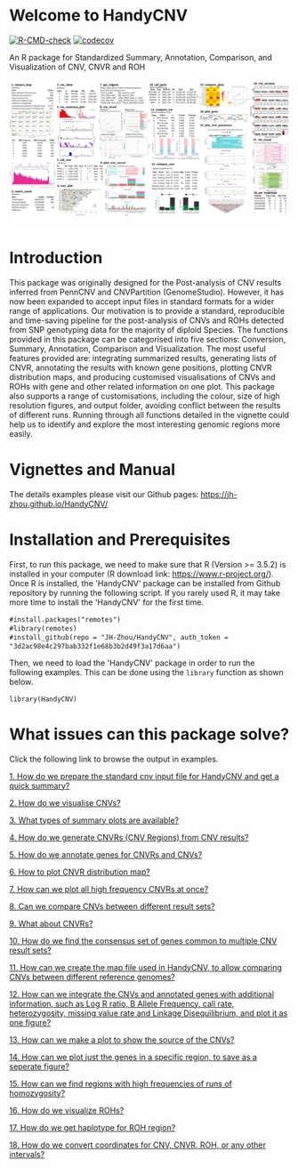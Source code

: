 # Welcome to HandyCNV
[![R-CMD-check](https://github.com/JH-Zhou/HandyCNV/actions/workflows/R-CMD-check.yaml/badge.svg)](https://github.com/JH-Zhou/HandyCNV/actions/workflows/R-CMD-check.yaml)
[![codecov](https://codecov.io/gh/JH-Zhou/HandyCNV/branch/master/graph/badge.svg?token=5ERXZH0GFW)](https://codecov.io/gh/JH-Zhou/HandyCNV)

An R package for Standardized Summary, Annotation, Comparison, and Visualization of CNV, CNVR and ROH

![Fig.1 Working Flow](https://github.com/JH-Zhou/HandyCNV/raw/master/man/figures/High_resolution_pipeline_HandyCNV.png)

# Introduction
This package was originally designed for the Post-analysis of CNV results inferred from PennCNV and CNVPartition (GenomeStudio). However, it has now been expanded to accept input files in standard formats for a wider range of applications. Our motivation is to provide a standard, reproducible and time-saving pipeline for the post-analysis of CNVs and ROHs detected from SNP genotyping data for the majority of diploid Species. The functions provided in this package can be categorised into five sections: Conversion, Summary, Annotation, Comparison and Visualization. The most useful features provided are: integrating summarized results, generating lists of CNVR, annotating the results with known gene positions, plotting CNVR distribution maps, and producing customised visualisations of CNVs and ROHs with gene and other related information on one plot. This package also supports a range of customisations, including the colour, size of high resolution figures, and output folder, avoiding conflict between the results of different runs. Running through all functions detailed in the vignette could help us to identify and explore the most interesting genomic regions more easily.

# Vignettes and Manual
The details examples please visit our Github pages: https://jh-zhou.github.io/HandyCNV/

# Installation and Prerequisites
First, to run this package, we need to make sure that R (Version >= 3.5.2) is installed in your computer (R download link: https://www.r-project.org/). Once R is installed, the 'HandyCNV' package can be installed from Github repository by running the following script. If you rarely used R, it may take more time to install the 'HandyCNV' for the first time.
```{r}
#install.packages("remotes")
#library(remotes)
#install_github(repo = "JH-Zhou/HandyCNV", auth_token = "3d2ac98e4c297bab332f1e68b3b2d49f3a17d6aa")
```
Then, we need to load the 'HandyCNV' package in order to run the following examples. This can be done using the `library` function as shown below.
```{r setup}
library(HandyCNV)
```

# What issues can this package solve?
Click the following link to browse the output in examples.

[1. How do we prepare the standard cnv input file for HandyCNV and get a quick summary?](https://jh-zhou.github.io/HandyCNV/articles/HandyCNV.html#1-how-do-we-prepare-the-standard-cnv-input-file-for-handycnv-and-get-a-quick-summary-)

[2. How do we visualise CNVs?](https://jh-zhou.github.io/HandyCNV/articles/HandyCNV.html#1-how-do-we-prepare-the-standard-cnv-input-file-for-handycnv-and-get-a-quick-summary-)

[3. What types of summary plots are available?](https://jh-zhou.github.io/HandyCNV/articles/HandyCNV.html#3-what-types-of-summary-plots-are-available-)

[4. How do we generate CNVRs (CNV Regions) from CNV results?](https://jh-zhou.github.io/HandyCNV/articles/HandyCNV.html#4-how-do-we-generate-cnvrs-cnv-regions-from-cnv-results-)

[5. How do we annotate genes for CNVRs and CNVs?](https://jh-zhou.github.io/HandyCNV/articles/HandyCNV.html#5-how-do-we-annotate-genes-for-cnvrs-and-cnvs-)

[6. How to plot CNVR distribution map?](https://jh-zhou.github.io/HandyCNV/articles/HandyCNV.html#6-how-to-plot-cnvr-distribution-map-)

[7. How can we plot all high frequency CNVRs at once?](https://jh-zhou.github.io/HandyCNV/articles/HandyCNV.html#7-how-can-we-plot-all-high-frequency-cnvrs-at-once-)

[8. Can we compare CNVs between different result sets?](https://jh-zhou.github.io/HandyCNV/articles/HandyCNV.html#8-can-we-compare-cnvs-between-different-result-sets-)

[9. What about CNVRs?](https://jh-zhou.github.io/HandyCNV/articles/HandyCNV.html#9-what-about-cnvrs-)

[10. How do we find the consensus set of genes common to multiple CNV result sets?](https://jh-zhou.github.io/HandyCNV/articles/HandyCNV.html#10-how-do-we-find-the-consensus-set-of-genes-common-to-multiple-cnv-result-sets-)

[11. How can we create the map file used in HandyCNV, to allow comparing CNVs between different reference genomes?](https://jh-zhou.github.io/HandyCNV/articles/HandyCNV.html#11-how-can-we-create-the-map-file-used-in-handycnv-to-allow-comparing-cnvs-between-different-reference-genomes-)

[12. How can we integrate the CNVs and annotated genes with additional information, such as Log R ratio, B Allele Frequency, call rate, heterozygosity, missing value rate and Linkage Disequilibrium, and plot it as one figure?](https://jh-zhou.github.io/HandyCNV/articles/HandyCNV.html#12-how-can-we-integrate-the-cnvs-and-annotated-genes-with-additional-information-such-as-log-r-ratio-b-allele-frequency-call-rate-heterozygosity-missing-value-rate-and-linkage-disequilibrium-and-plot-it-as-one-figure-)

[13. How can we make a plot to show the source of the CNVs?](https://jh-zhou.github.io/HandyCNV/articles/HandyCNV.html#13-how-can-we-make-a-plot-to-show-the-source-of-the-cnvs-)

[14. How can we plot just the genes in a specific region, to save as a seperate figure?](https://jh-zhou.github.io/HandyCNV/articles/HandyCNV.html#14-how-can-we-plot-just-the-genes-in-a-specific-region-to-save-as-a-seperate-figure-)

[15. How can we find regions with high frequencies of runs of homozygosity?](https://jh-zhou.github.io/HandyCNV/articles/HandyCNV.html#15-how-can-we-find-regions-with-high-frequencies-of-runs-of-homozygosity-)

[16. How do we visualize ROHs?](https://jh-zhou.github.io/HandyCNV/articles/HandyCNV.html#16-how-do-we-visualise-rohs-)

[17. How do we get haplotype for ROH region?](https://jh-zhou.github.io/HandyCNV/articles/HandyCNV.html#17-how-do-we-get-haplotype-for-roh-region-)

[18. How do we convert coordinates for CNV, CNVR, ROH, or any other intervals?](https://jh-zhou.github.io/HandyCNV/articles/HandyCNV.html#18-how-do-we-convert-coordinates-for-cnv-cnvr-roh-or-any-other-intervals-)

